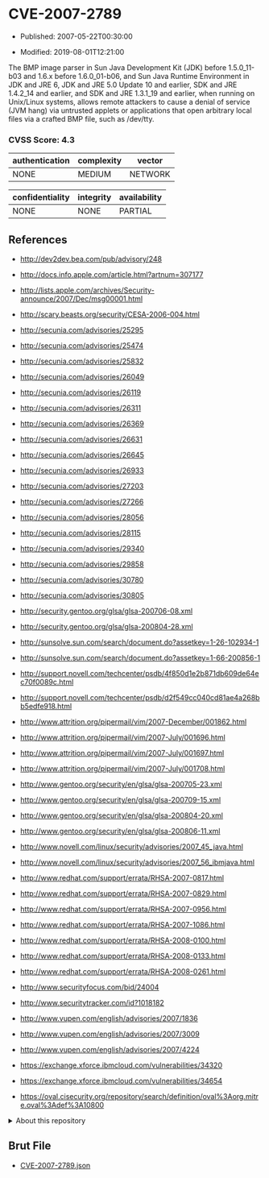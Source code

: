 # CVE-2007-2789

- Published: 2007-05-22T00:30:00

- Modified: 2019-08-01T12:21:00

The BMP image parser in Sun Java Development Kit (JDK) before 1.5.0_11-b03 and 1.6.x before 1.6.0_01-b06, and Sun Java Runtime Environment in JDK and JRE 6, JDK and JRE 5.0 Update 10 and earlier, SDK and JRE 1.4.2_14 and earlier, and SDK and JRE 1.3.1_19 and earlier, when running on Unix/Linux systems, allows remote attackers to cause a denial of service (JVM hang) via untrusted applets or applications that open arbitrary local files via a crafted BMP file, such as /dev/tty.

### CVSS Score: **4.3**

| authentication | complexity | vector |
| --- | --- | --- |
| NONE | MEDIUM | NETWORK |

| confidentiality | integrity | availability |
| --- | --- | --- |
| NONE | NONE | PARTIAL |

## References

* http://dev2dev.bea.com/pub/advisory/248

* http://docs.info.apple.com/article.html?artnum=307177

* http://lists.apple.com/archives/Security-announce/2007/Dec/msg00001.html

* http://scary.beasts.org/security/CESA-2006-004.html

* http://secunia.com/advisories/25295

* http://secunia.com/advisories/25474

* http://secunia.com/advisories/25832

* http://secunia.com/advisories/26049

* http://secunia.com/advisories/26119

* http://secunia.com/advisories/26311

* http://secunia.com/advisories/26369

* http://secunia.com/advisories/26631

* http://secunia.com/advisories/26645

* http://secunia.com/advisories/26933

* http://secunia.com/advisories/27203

* http://secunia.com/advisories/27266

* http://secunia.com/advisories/28056

* http://secunia.com/advisories/28115

* http://secunia.com/advisories/29340

* http://secunia.com/advisories/29858

* http://secunia.com/advisories/30780

* http://secunia.com/advisories/30805

* http://security.gentoo.org/glsa/glsa-200706-08.xml

* http://security.gentoo.org/glsa/glsa-200804-28.xml

* http://sunsolve.sun.com/search/document.do?assetkey=1-26-102934-1

* http://sunsolve.sun.com/search/document.do?assetkey=1-66-200856-1

* http://support.novell.com/techcenter/psdb/4f850d1e2b871db609de64ec70f0089c.html

* http://support.novell.com/techcenter/psdb/d2f549cc040cd81ae4a268bb5edfe918.html

* http://www.attrition.org/pipermail/vim/2007-December/001862.html

* http://www.attrition.org/pipermail/vim/2007-July/001696.html

* http://www.attrition.org/pipermail/vim/2007-July/001697.html

* http://www.attrition.org/pipermail/vim/2007-July/001708.html

* http://www.gentoo.org/security/en/glsa/glsa-200705-23.xml

* http://www.gentoo.org/security/en/glsa/glsa-200709-15.xml

* http://www.gentoo.org/security/en/glsa/glsa-200804-20.xml

* http://www.gentoo.org/security/en/glsa/glsa-200806-11.xml

* http://www.novell.com/linux/security/advisories/2007_45_java.html

* http://www.novell.com/linux/security/advisories/2007_56_ibmjava.html

* http://www.redhat.com/support/errata/RHSA-2007-0817.html

* http://www.redhat.com/support/errata/RHSA-2007-0829.html

* http://www.redhat.com/support/errata/RHSA-2007-0956.html

* http://www.redhat.com/support/errata/RHSA-2007-1086.html

* http://www.redhat.com/support/errata/RHSA-2008-0100.html

* http://www.redhat.com/support/errata/RHSA-2008-0133.html

* http://www.redhat.com/support/errata/RHSA-2008-0261.html

* http://www.securityfocus.com/bid/24004

* http://www.securitytracker.com/id?1018182

* http://www.vupen.com/english/advisories/2007/1836

* http://www.vupen.com/english/advisories/2007/3009

* http://www.vupen.com/english/advisories/2007/4224

* https://exchange.xforce.ibmcloud.com/vulnerabilities/34320

* https://exchange.xforce.ibmcloud.com/vulnerabilities/34654

* https://oval.cisecurity.org/repository/search/definition/oval%3Aorg.mitre.oval%3Adef%3A10800

<details>
<summary>About this repository</summary> 

  This repository is part of the project [Live Hack CVE](https://github.com/Live-Hack-CVE). Main website can be found [www.live-hack.org](https://www.live-hack.org) 
  
  Made by [Sn0wAlice](https://github.com/Sn0wAlice) for the people that care about security and need to have a feed of the latest CVEs. Hope you enjoy it, don't forget to star the repo and follow me on [Twitter](https://twitter.com/Sn0wAlice) and [Github](https://github.com/Sn0wAlice). And that is my [personnal website](https://www.alice-snow.me/)

  - [Home Page](https://github.com/Live-Hack-CVE)
  - [Framework](https://github.com/Live-Hack-CVE/cve-framework)
  - [CVE database](https://github.com/Live-Hack-CVE/full_database)
  - [Changelog](https://github.com/Live-Hack-CVE/Changelog)
</details>

## Brut File

* [CVE-2007-2789.json](https://raw.githubusercontent.com/Live-Hack-CVE/full_database/main/cves/2007/CVE-2007-2789.json)


